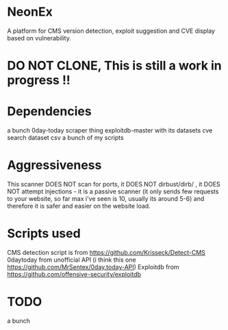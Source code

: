 # NeonEx
A platform for CMS version detection, exploit suggestion and CVE display based on vulnerability.

# DO NOT CLONE, This is still a work in progress !!

# Dependencies 
a bunch
0day-today scraper thing 
exploitdb-master with its datasets
cve search dataset csv 
a bunch of my scripts

# Aggressiveness
This scanner DOES NOT scan for ports, it DOES NOT dirbust/dirb/ , it DOES NOT attempt injections - it is a passive scanner (it only sends few requests to your website, so far max i've seen is 10, usually its around 5-6) and therefore it is safer and easier on the website load. 

# Scripts used
CMS detection script is from https://github.com/Krisseck/Detect-CMS
0daytoday from unofficial API (i think this one https://github.com/MrSentex/0day.today-API)
Exploitdb from https://github.com/offensive-security/exploitdb

# TODO 
a bunch
